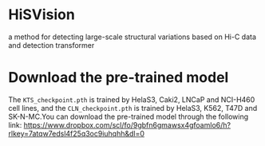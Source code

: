 # HiSVision
a method for detecting large-scale structural variations based on Hi-C data and detection transformer

# Download the pre-trained model
The `KTS_checkpoint.pth` is trained by HelaS3, Caki2, LNCaP and NCI-H460 cell lines, and the `CLN_checkpoint.pth` is trained by HelaS3, K562, T47D and SK-N-MC.You can download the pre-trained model through the following link:
https://www.dropbox.com/scl/fo/9gbfn6gmawsx4gfoamlo6/h?rlkey=7atqw7edsl4f25q3oc9iuhqhh&dl=0
